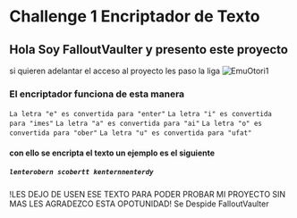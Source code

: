 # Challenge 1 Encriptador de Texto
## Hola Soy FalloutVaulter y presento este proyecto
<a> si quieren adelantar el acceso al proyecto les paso la liga 
![EmuOtori1](https://github.com/user-attachments/assets/007806eb-b492-4d7e-afc2-dadc13346fff)
### El encriptador funciona de esta manera
`La letra "e" es convertida para "enter"`
`La letra "i" es convertida para "imes"`
`La letra "a" es convertida para "ai"`
`La letra "o" es convertida para "ober"`
`La letra "u" es convertida para "ufat"`
#### con ello se encripta el texto un ejemplo es el siguiente
##### `lenterobern scobertt kenternnenterdy`
!LES DEJO DE USEN ESE TEXTO PARA PODER PROBAR MI PROYECTO SIN MAS LES AGRADEZCO ESTA OPOTUNIDAD!
Se Despide FalloutVaulter



